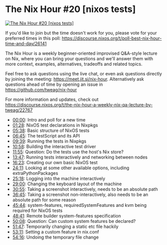# The Nix Hour #20 [nixos tests]

[![The Nix Hour #20 [nixos tests]](https://img.youtube.com/vi/RgKl8Jue4qM/0.jpg)](https://www.youtube.com/watch?v=RgKl8Jue4qM)

If you'd like to join but the time doesn't work for you, please vote for your preferred times in this poll: https://discourse.nixos.org/t/poll-best-nix-hour-time-and-day/26141

The Nix Hour is a weekly beginner-oriented improvised Q&A-style lecture on Nix, where you can bring your questions and we'll answer them with more context, examples, alternatives, tradeoffs and related topics.

Feel free to ask questions using the live chat, or even ask questions directly by joining the meeting: https://meet.jit.si/nix-hour. Alternatively ask questions ahead of time by opening an issue in https://github.com/tweag/nix-hour

For more information and updates, check out https://discourse.nixos.org/t/the-nix-hour-a-weekly-nix-qa-lecture-by-tweag/22767


* [00:00](https://www.youtube.com/watch?v=RgKl8Jue4qM&t=0): Intro and poll for a new time
* [01:28](https://www.youtube.com/watch?v=RgKl8Jue4qM&t=88): NixOS test declarations in Nixpkgs
* [05:38](https://www.youtube.com/watch?v=RgKl8Jue4qM&t=338): Basic structure of NixOS tests
* [06:45](https://www.youtube.com/watch?v=RgKl8Jue4qM&t=405): The testScript and its API
* [09:39](https://www.youtube.com/watch?v=RgKl8Jue4qM&t=579): Running the tests in Nixpkgs
* [10:58](https://www.youtube.com/watch?v=RgKl8Jue4qM&t=658): Building the interactive test driver
* [11:55](https://www.youtube.com/watch?v=RgKl8Jue4qM&t=715): Question: Do the tests use the host's Nix store?
* [13:47](https://www.youtube.com/watch?v=RgKl8Jue4qM&t=827): Running tests interactively and networking between nodes
* [16:23](https://www.youtube.com/watch?v=RgKl8Jue4qM&t=983): Creating our own basic NixOS test
* [24:11](https://www.youtube.com/watch?v=RgKl8Jue4qM&t=1451): Looking at some other available options, including extraPythonPackages
* [25:18](https://www.youtube.com/watch?v=RgKl8Jue4qM&t=1518): Logging into the machine interactively
* [29:00](https://www.youtube.com/watch?v=RgKl8Jue4qM&t=1740): Changing the keyboard layout of the machine
* [30:55](https://www.youtube.com/watch?v=RgKl8Jue4qM&t=1855): Taking a screenshot interactively, needs to be an absolute path
* [36:45](https://www.youtube.com/watch?v=RgKl8Jue4qM&t=2205): Taking a screenshot non-interactively, also needs to be an absolute path for some reason
* [45:44](https://www.youtube.com/watch?v=RgKl8Jue4qM&t=2744): system-features, requiredSystemFeatures and kvm being required for NixOS tests
* [48:41](https://www.youtube.com/watch?v=RgKl8Jue4qM&t=2921): Remote builder system-features specification
* [50:08](https://www.youtube.com/watch?v=RgKl8Jue4qM&t=3008): Question: Can custom system features be declared?
* [51:47](https://www.youtube.com/watch?v=RgKl8Jue4qM&t=3107): Temporarily changing a static etc file hackily
* [53:11](https://www.youtube.com/watch?v=RgKl8Jue4qM&t=3191): Setting a custom feature in nix.conf
* [54:16](https://www.youtube.com/watch?v=RgKl8Jue4qM&t=3256): Undoing the temporary file change
